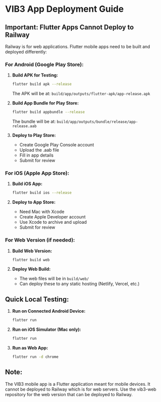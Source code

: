 # VIB3 App Deployment Guide

## Important: Flutter Apps Cannot Deploy to Railway

Railway is for web applications. Flutter mobile apps need to be built and deployed differently:

### For Android (Google Play Store):

1. **Build APK for Testing:**
   ```bash
   flutter build apk --release
   ```
   The APK will be at: `build/app/outputs/flutter-apk/app-release.apk`

2. **Build App Bundle for Play Store:**
   ```bash
   flutter build appbundle --release
   ```
   The bundle will be at: `build/app/outputs/bundle/release/app-release.aab`

3. **Deploy to Play Store:**
   - Create Google Play Console account
   - Upload the .aab file
   - Fill in app details
   - Submit for review

### For iOS (Apple App Store):

1. **Build iOS App:**
   ```bash
   flutter build ios --release
   ```

2. **Deploy to App Store:**
   - Need Mac with Xcode
   - Create Apple Developer account
   - Use Xcode to archive and upload
   - Submit for review

### For Web Version (if needed):

1. **Build Web Version:**
   ```bash
   flutter build web
   ```

2. **Deploy Web Build:**
   - The web files will be in `build/web/`
   - Can deploy these to any static hosting (Netlify, Vercel, etc.)

## Quick Local Testing:

1. **Run on Connected Android Device:**
   ```bash
   flutter run
   ```

2. **Run on iOS Simulator (Mac only):**
   ```bash
   flutter run
   ```

3. **Run as Web App:**
   ```bash
   flutter run -d chrome
   ```

## Note:
The VIB3 mobile app is a Flutter application meant for mobile devices. It cannot be deployed to Railway which is for web servers. Use the vib3-web repository for the web version that can be deployed to Railway.